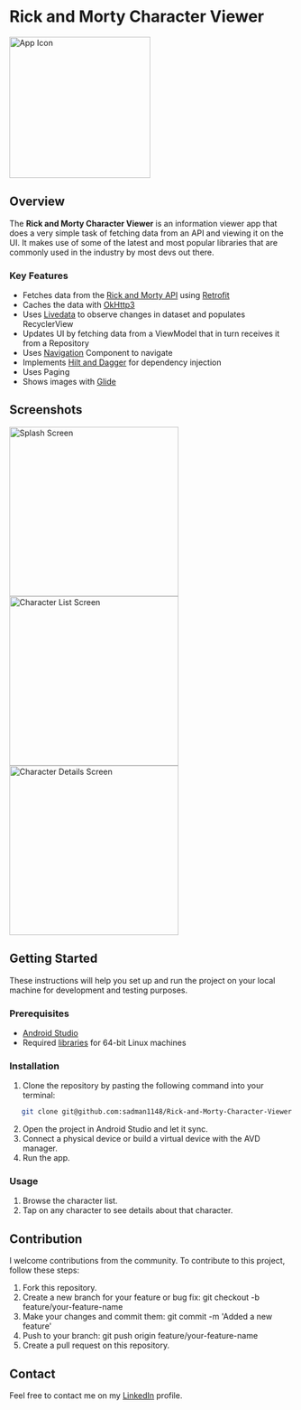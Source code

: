 # Rick and Morty Character Viewer

<img src="https://github.com/sadman1148/Rick-and-Morty-Character-Viewer/assets/71433330/f0b11193-8b7c-4c90-9142-6999848f4d6a" width="250" alt="App Icon">

## Overview

The **Rick and Morty Character Viewer** is an information viewer app that does a very simple task of fetching data from an API and viewing it on the UI. It makes use of some of the latest and most popular libraries that are commonly used in the industry by most devs out there.

### Key Features

- Fetches data from the [Rick and Morty API](https://rickandmortyapi.com/) using [Retrofit](https://square.github.io/retrofit/)
- Caches the data with [OkHttp3](https://square.github.io/okhttp/)
- Uses [Livedata](https://developer.android.com/topic/libraries/architecture/livedata) to observe changes in dataset and populates RecyclerView
- Updates UI by fetching data from a ViewModel that in turn receives it from a Repository
- Uses [Navigation](https://developer.android.com/jetpack/androidx/releases/navigation) Component to navigate
- Implements [Hilt and Dagger](https://developer.android.com/training/dependency-injection/hilt-android) for dependency injection
- Uses Paging
- Shows images with [Glide](https://github.com/bumptech/glide)

## Screenshots

<img src="https://github.com/sadman1148/Rick-and-Morty-Character-Viewer/assets/71433330/da6b624c-21af-4740-8370-62a7e8a73b61" width="300" alt="Splash Screen">
<img src="https://github.com/sadman1148/Rick-and-Morty-Character-Viewer/assets/71433330/0652dbe9-c93e-4917-911e-66c31865d87a" width="300" alt="Character List Screen">
<img src="https://github.com/sadman1148/Rick-and-Morty-Character-Viewer/assets/71433330/17c3da5d-5741-47bd-80e3-1b244c9fc7db" width="300" alt="Character Details Screen">

## Getting Started

These instructions will help you set up and run the project on your local machine for development and testing purposes.

### Prerequisites

- [Android Studio](https://developer.android.com/studio)
- Required [libraries](https://developer.android.com/studio/install#64bit-libs) for 64-bit Linux machines

### Installation

1. Clone the repository by pasting the following command into your terminal:
```bash
   git clone git@github.com:sadman1148/Rick-and-Morty-Character-Viewer.git
```
2. Open the project in Android Studio and let it sync.
3. Connect a physical device or build a virtual device with the AVD manager.
4. Run the app.

### Usage

1. Browse the character list.
2. Tap on any character to see details about that character.

## Contribution

I welcome contributions from the community. To contribute to this project, follow these steps:

1. Fork this repository.
2. Create a new branch for your feature or bug fix: git checkout -b feature/your-feature-name
3. Make your changes and commit them: git commit -m 'Added a new feature'
4. Push to your branch: git push origin feature/your-feature-name
5. Create a pull request on this repository.

## Contact

Feel free to contact me on my [LinkedIn](https://www.linkedin.com/in/sadman-alam-impulse/) profile.
